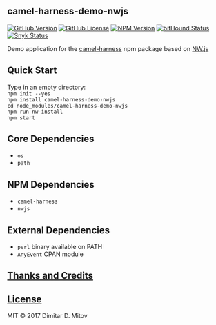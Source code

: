 camel-harness-demo-nwjs
--------------------------------------------------------------------------------

[![GitHub Version](https://img.shields.io/github/release/ddmitov/camel-harness-demo-nwjs.svg)](https://github.com/ddmitov/camel-harness-demo-nwjs/releases)
[![GitHub License](https://img.shields.io/badge/License-MIT-yellow.svg)](./LICENSE.md)
[![NPM Version](https://img.shields.io/npm/v/camel-harness-demo-nwjs.svg)](https://www.npmjs.com/package/camel-harness-demo-nwjs)
[![bitHound Status](https://www.bithound.io/github/ddmitov/camel-harness-demo-nwjs/badges/code.svg)](https://www.bithound.io/github/ddmitov/camel-harness-demo-nwjs)
[![Snyk Status](https://snyk.io/test/github/ddmitov/camel-harness-demo-nwjs/badge.svg)](https://snyk.io/test/github/ddmitov/camel-harness-demo-nwjs)  

Demo application for the [camel-harness](https://www.npmjs.com/package/camel-harness) npm package based on [NW.js](http://nwjs.io/)

## Quick Start
Type in an empty directory:  
``npm init --yes``  
``npm install camel-harness-demo-nwjs``  
``cd node_modules/camel-harness-demo-nwjs``  
``npm run nw-install``  
``npm start``

## Core Dependencies
* ``os``
* ``path``

## NPM Dependencies
* ``camel-harness``
* ``nwjs``

## External Dependencies
* ``perl`` binary available on PATH
* ``AnyEvent`` CPAN module

## [Thanks and Credits](./CREDITS.md)

## [License](./LICENSE.md)
MIT © 2017 Dimitar D. Mitov  
